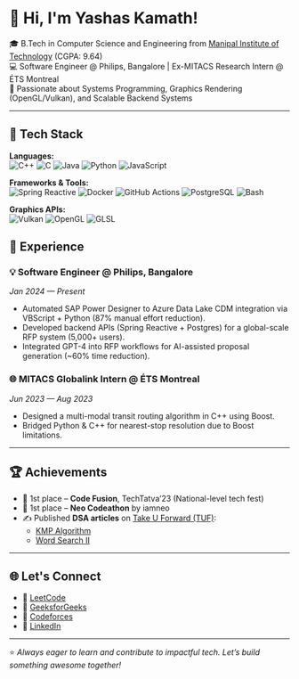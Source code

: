 # 👋 Hi, I'm Yashas Kamath!

🎓 B.Tech in Computer Science and Engineering from [Manipal Institute of Technology](https://manipal.edu/mit.html) (CGPA: 9.64)  
💻 Software Engineer @ Philips, Bangalore | Ex-MITACS Research Intern @ ÉTS Montreal  
🚀 Passionate about Systems Programming, Graphics Rendering (OpenGL/Vulkan), and Scalable Backend Systems

---

## 🧠 Tech Stack

**Languages:**  
![C++](https://img.shields.io/badge/C++-00599C?style=flat&logo=c%2B%2B&logoColor=white)
![C](https://img.shields.io/badge/C-A8B9CC?style=flat&logo=c&logoColor=black)
![Java](https://img.shields.io/badge/Java-007396?style=flat&logo=java&logoColor=white)
![Python](https://img.shields.io/badge/Python-3776AB?style=flat&logo=python&logoColor=white)
![JavaScript](https://img.shields.io/badge/JavaScript-F7DF1E?style=flat&logo=javascript&logoColor=black)

**Frameworks & Tools:**  
![Spring Reactive](https://img.shields.io/badge/Spring%20Reactive-6DB33F?style=flat&logo=spring&logoColor=white)
![Docker](https://img.shields.io/badge/Docker-2496ED?style=flat&logo=docker&logoColor=white)
![GitHub Actions](https://img.shields.io/badge/GitHub%20Actions-2088FF?style=flat&logo=github-actions&logoColor=white)
![PostgreSQL](https://img.shields.io/badge/Postgres-4169E1?style=flat&logo=postgresql&logoColor=white)
![Bash](https://img.shields.io/badge/Bash-121011?style=flat&logo=gnu-bash&logoColor=white)

**Graphics APIs:**  
![Vulkan](https://img.shields.io/badge/Vulkan-B7410E?style=flat&logo=vulkan&logoColor=white)
![OpenGL](https://img.shields.io/badge/OpenGL-5586A4?style=flat&logo=opengl&logoColor=white)
![GLSL](https://img.shields.io/badge/GLSL-FF4C4C?style=flat)

## 💼 Experience

### 💡 **Software Engineer @ Philips, Bangalore**
*Jan 2024 — Present*
- Automated SAP Power Designer to Azure Data Lake CDM integration via VBScript + Python (87% manual effort reduction).
- Developed backend APIs (Spring Reactive + Postgres) for a global-scale RFP system (5,000+ users).
- Integrated GPT-4 into RFP workflows for AI-assisted proposal generation (~60% time reduction).

### 🌐 **MITACS Globalink Intern @ ÉTS Montreal**
*Jun 2023 — Aug 2023*
- Designed a multi-modal transit routing algorithm in C++ using Boost.
- Bridged Python & C++ for nearest-stop resolution due to Boost limitations.

---

## 🏆 Achievements

- 🥇 1st place – **Code Fusion**, TechTatva’23 (National-level tech fest)  
- 🥇 1st place – **Neo Codeathon** by iamneo  
- ✍️ Published **DSA articles** on [Take U Forward (TUF)](https://takeuforward.org):
  - [KMP Algorithm](https://takeuforward.org/data-structure/kmp-algorithm/)
  - [Word Search II](https://takeuforward.org/data-structure/word-search-ii/)

---

## 🌐 Let's Connect

- 🔗 [LeetCode](https://leetcode.com/Yashas_Kamath/)  
- 🔗 [GeeksforGeeks](https://auth.geeksforgeeks.org/user/yashaskamath81)  
- 🔗 [Codeforces](https://codeforces.com/profile/yashas125)  
- 💼 [LinkedIn](https://www.linkedin.com/in/yashas-kamath-44500021b/)

---

⭐ *Always eager to learn and contribute to impactful tech. Let’s build something awesome together!*
